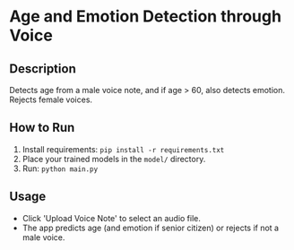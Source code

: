 # Age and Emotion Detection through Voice

## Description
Detects age from a male voice note, and if age > 60, also detects emotion. Rejects female voices.

## How to Run
1. Install requirements: `pip install -r requirements.txt`
2. Place your trained models in the `model/` directory.
3. Run: `python main.py`

## Usage
- Click 'Upload Voice Note' to select an audio file.
- The app predicts age (and emotion if senior citizen) or rejects if not a male voice.